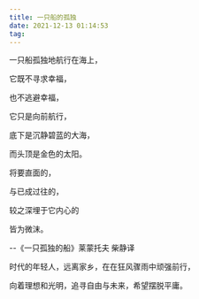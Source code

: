 ```yaml
---
title: 一只船的孤独
date: 2021-12-13 01:14:53
tag:
---
```


一只船孤独地航行在海上，

它既不寻求幸福，

也不逃避幸福，

它只是向前航行，

底下是沉静碧蓝的大海，

而头顶是金色的太阳。

将要直面的，

与已成过往的，

较之深埋于它内心的

皆为微沫。

  

--《一只孤独的船》莱蒙托夫 柴静译

  

  

时代的年轻人，远离家乡，在在狂风骤雨中顽强前行，

向着理想和光明，追寻自由与未来，希望摆脱平庸。